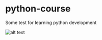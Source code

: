 # python-course
Some test for learning python development

![alt text](https://i.ibb.co/J27k9B8/Screenshot-2019-11-16-at-23-56-25.png)
